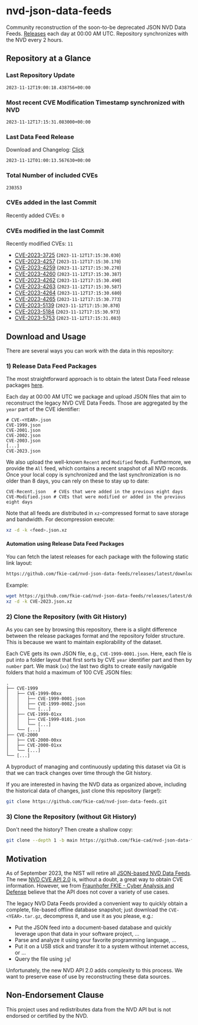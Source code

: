 # nvd-json-data-feeds

Community reconstruction of the soon-to-be deprecated JSON NVD Data Feeds. 
[Releases](https://github.com/fkie-cad/nvd-json-data-feeds/releases/latest) each day at 00:00 AM UTC.
Repository synchronizes with the NVD every 2 hours.

## Repository at a Glance

### Last Repository Update

```plain
2023-11-12T19:00:18.438756+00:00
```

### Most recent CVE Modification Timestamp synchronized with NVD

```plain
2023-11-12T17:15:31.083000+00:00
```

### Last Data Feed Release

Download and Changelog: [Click](https://github.com/fkie-cad/nvd-json-data-feeds/releases/latest)

```plain
2023-11-12T01:00:13.567630+00:00
```

### Total Number of included CVEs

```plain
230353
```

### CVEs added in the last Commit

Recently added CVEs: `0`



### CVEs modified in the last Commit

Recently modified CVEs: `11`

* [CVE-2023-3725](CVE-2023/CVE-2023-37xx/CVE-2023-3725.json) (`2023-11-12T17:15:30.030`)
* [CVE-2023-4257](CVE-2023/CVE-2023-42xx/CVE-2023-4257.json) (`2023-11-12T17:15:30.170`)
* [CVE-2023-4259](CVE-2023/CVE-2023-42xx/CVE-2023-4259.json) (`2023-11-12T17:15:30.270`)
* [CVE-2023-4260](CVE-2023/CVE-2023-42xx/CVE-2023-4260.json) (`2023-11-12T17:15:30.387`)
* [CVE-2023-4262](CVE-2023/CVE-2023-42xx/CVE-2023-4262.json) (`2023-11-12T17:15:30.490`)
* [CVE-2023-4263](CVE-2023/CVE-2023-42xx/CVE-2023-4263.json) (`2023-11-12T17:15:30.587`)
* [CVE-2023-4264](CVE-2023/CVE-2023-42xx/CVE-2023-4264.json) (`2023-11-12T17:15:30.680`)
* [CVE-2023-4265](CVE-2023/CVE-2023-42xx/CVE-2023-4265.json) (`2023-11-12T17:15:30.773`)
* [CVE-2023-5139](CVE-2023/CVE-2023-51xx/CVE-2023-5139.json) (`2023-11-12T17:15:30.870`)
* [CVE-2023-5184](CVE-2023/CVE-2023-51xx/CVE-2023-5184.json) (`2023-11-12T17:15:30.973`)
* [CVE-2023-5753](CVE-2023/CVE-2023-57xx/CVE-2023-5753.json) (`2023-11-12T17:15:31.083`)


## Download and Usage

There are several ways you can work with the data in this repository:

### 1) Release Data Feed Packages

The most straightforward approach is to obtain the latest Data Feed release packages [here](https://github.com/fkie-cad/nvd-json-data-feeds/releases/latest).

Each day at 00:00 AM UTC we package and upload JSON files that aim to reconstruct the legacy NVD CVE Data Feeds.
Those are aggregated by the `year` part of the CVE identifier:

```
# CVE-<YEAR>.json
CVE-1999.json
CVE-2001.json
CVE-2002.json
CVE-2003.json
[...]
CVE-2023.json
```

We also upload the well-known `Recent` and `Modified` feeds.
Furthermore, we provide the `All` feed, which contains a recent snapshot of all NVD records.
Once your local copy is synchronized and the last synchronization is no older than 8 days, you can rely on these to stay up to date:

```plain
CVE-Recent.json   # CVEs that were added in the previous eight days
CVE-Modified.json # CVEs that were modified or added in the previous eight days
```

Note that all feeds are distributed in `xz`-compressed format to save storage and bandwidth.
For decompression execute:

```sh
xz -d -k <feed>.json.xz
```


#### Automation using Release Data Feed Packages

You can fetch the latest releases for each package with the following static link layout:

```sh
https://github.com/fkie-cad/nvd-json-data-feeds/releases/latest/download/CVE-<YEAR>.json.xz
```

Example:

```sh
wget https://github.com/fkie-cad/nvd-json-data-feeds/releases/latest/download/CVE-2023.json.xz
xz -d -k CVE-2023.json.xz
```

### 2) Clone the Repository (with Git History)

As you can see by browsing this repository, there is a slight difference between the release packages format and the repository folder structure.
This is because we want to maintain explorability of the dataset.

Each CVE gets its own JSON file, e.g., `CVE-1999-0001.json`.
Here, each file is put into a folder layout that first sorts by CVE `year` identifier part and then by `number` part.
We mask (`xx`) the last two digits to create easily navigable folders that hold a maximum of 100 CVE JSON files:

```plain
.
├── CVE-1999
│   ├── CVE-1999-00xx
│   │   ├── CVE-1999-0001.json
│   │   ├── CVE-1999-0002.json
│   │   └── [...]
│   ├── CVE-1999-01xx
│   │   ├── CVE-1999-0101.json
│   │   └── [...]
│   └── [...]
├── CVE-2000
│   ├── CVE-2000-00xx
│   ├── CVE-2000-01xx
│   └── [...]
└── [...]
```

A byproduct of managing and continuously updating this dataset via Git is that we can track changes over time through the Git history.

If you are interested in having the NVD data as organized above, including the historical data of changes, just clone this repository (large!):

```sh
git clone https://github.com/fkie-cad/nvd-json-data-feeds.git
```

### 3) Clone the Repository (without Git History)

Don't need the history? Then create a shallow copy:

```sh
git clone --depth 1 -b main https://github.com/fkie-cad/nvd-json-data-feeds.git
```

## Motivation

As of September 2023, the NIST will retire all [JSON-based NVD Data Feeds](https://nvd.nist.gov/vuln/data-feeds#divRetirementBanner-1).
The new [NVD CVE API 2.0](https://nvd.nist.gov/developers/vulnerabilities) is, without a doubt, a great way to obtain CVE information.
However, we from [Fraunhofer FKIE - Cyber Analysis and Defense](https://www.fkie.fraunhofer.de/en/departments/cad.html) believe that the API does not cover a variety of use cases.

The legacy NVD Data Feeds provided a convenient way to quickly obtain a complete, file-based offline database snapshot; just download the `CVE-<YEAR>.tar.gz`, decompress it, and use it as you please, e.g.:

* Put the JSON feed into a document-based database and quickly leverage upon that data in your software project, ...
* Parse and analyze it using your favorite programming language, ...
* Put it on a USB stick and transfer it to a system without internet access, or ...
* Query the file using `jq`!

Unfortunately, the new NVD API 2.0 adds complexity to this process.
We want to preserve ease of use by reconstructing these data sources.

## Non-Endorsement Clause

This project uses and redistributes data from the NVD API but is not endorsed or certified by the NVD.